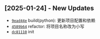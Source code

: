
## [2025-01-24] - New Updates
- [`9ead44e`](9ead44e81f9288a833662a33c1f9a74e50bfaa53) build(python): 更新项目配置和依赖
- [`4589b64`](4589b642fe46900a7f58cf39e4d49e6ac7bc387d) refactor: 将项目名称改为小写
- [`dc81110`](dc81110febeca43c9fa5d92058495ff05e107b62) init
